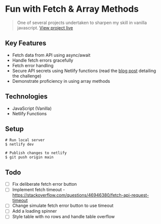 # Fun with Fetch & Array Methods

> One of several projects undertaken to sharpen my skill in vanilla javascript.
> [View project live](https://jsv-fetch-array.netlify.app/)

## Key Features
- Fetch data from API using async/await
- Handle fetch errors gracefully
- Fetch error handling
- Secure API secrets using Netlify functions (read the [blog post](http://localhost:3000/articles/how-to-hide-api-keys) detailing the challenge)
- Demonstrate proficiency in using array methods

## Technologies
-   JavaScript (Vanilla)
-   Netlify Functions

## Setup
```shell
# Run local server
$ netlify dev

# Publish changes to netlify
$ git push origin main
```

## Todo
- [ ] Fix deliberate fetch error button
- [ ] Implement fetch timeout - https://stackoverflow.com/questions/46946380/fetch-api-request-timeout
- [ ] Change simulate fetch error button to use timeout
- [ ] Add a loading spinner
- [ ] Style table with no rows and handle table overflow